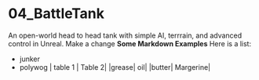 # 04_BattleTank
An open-world head to head tank with simple AI, terrrain, and advanced control  in Unreal. 
Make a change
**Some Markdown Examples**
Here is a list:
+ junker
+ polywog
| table 1 | Table 2|
|grease| oil|
|butter| Margerine|
